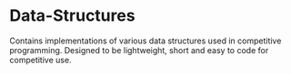 # Data-Structures
Contains implementations of various data structures used in competitive programming. Designed to be lightweight, short and easy to code for competitive use.
